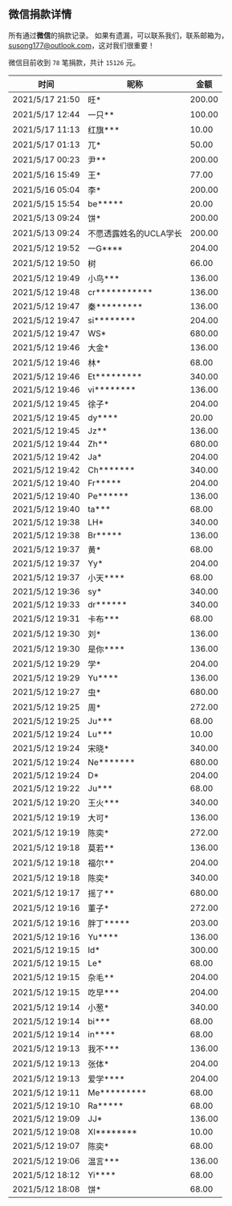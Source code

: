 <!--
 * @Author: WANG Maonan
 * @Date: 2021-05-15 10:59:23
 * @Description: 微信捐款的详情, 英文记录
 * @LastEditTime: 2021-05-19 13:00:07
-->

## 微信捐款详情

所有通过**微信**的捐款记录。
如果有遗漏，可以联系我们，联系邮箱为，susong177@outlook.com，这对我们很重要！

微信目前收到 `78` 笔捐款，共计 `15126` 元。

| 时间 | 昵称 | 金额 |
| ---- | ---- | ---- |
|2021/5/17 21:50|旺*|200.00|
|2021/5/17 12:44|一只**|100.00|
|2021/5/17 11:13|红旗***|10.00|
|2021/5/17 01:13|兀*|50.00|
|2021/5/17 00:23|尹**|200.00|
|2021/5/16 15:49|王*|77.00|
|2021/5/16 05:04|李*|200.00|
|2021/5/15 15:54|be*****|20.00|
|2021/5/13 09:24|饼*|200.00|
|2021/5/13 09:24|不愿透露姓名的UCLA学长|200.00|
|2021/5/12 19:52|一G****|204.00|
|2021/5/12 19:50|树|66.00|
|2021/5/12 19:49|小鸟***|136.00|
|2021/5/12 19:48|cr***********|136.00|
|2021/5/12 19:47|秦*********|136.00|
|2021/5/12 19:47|si********|204.00|
|2021/5/12 19:47|WS*|680.00|
|2021/5/12 19:46|大金*|136.00|
|2021/5/12 19:46|林*|68.00|
|2021/5/12 19:46|Et*********|340.00|
|2021/5/12 19:46|vi********|136.00|
|2021/5/12 19:45|徐子*|204.00|
|2021/5/12 19:45|dy****|20.00|
|2021/5/12 19:45|Jz**|136.00|
|2021/5/12 19:44|Zh**|680.00|
|2021/5/12 19:42|Ja*|204.00|
|2021/5/12 19:42|Ch*******|340.00|
|2021/5/12 19:40|Fr*****|204.00|
|2021/5/12 19:40|Pe******|136.00|
|2021/5/12 19:40|ta***|68.00|
|2021/5/12 19:38|LH*|340.00|
|2021/5/12 19:38|Br*****|136.00|
|2021/5/12 19:37|黄*|68.00|
|2021/5/12 19:37|Yy*|204.00|
|2021/5/12 19:37|小天****|68.00|
|2021/5/12 19:36|sy*|340.00|
|2021/5/12 19:33|dr******|340.00|
|2021/5/12 19:31|卡布***|68.00|
|2021/5/12 19:30|刘*|136.00|
|2021/5/12 19:30|是你****|136.00|
|2021/5/12 19:29|学*|204.00|
|2021/5/12 19:29|Yu****|136.00|
|2021/5/12 19:27|虫*|680.00|
|2021/5/12 19:25|周*|272.00|
|2021/5/12 19:25|Ju***|68.00|
|2021/5/12 19:24|Lu***|10.00|
|2021/5/12 19:24|宋晓*|340.00|
|2021/5/12 19:24|Ne*******|680.00|
|2021/5/12 19:24|D*|204.00|
|2021/5/12 19:22|Ju***|68.00|
|2021/5/12 19:20|王火***|340.00|
|2021/5/12 19:19|大可*|136.00|
|2021/5/12 19:19|陈奕*|272.00|
|2021/5/12 19:18|莫若**|136.00|
|2021/5/12 19:18|福尔**|204.00|
|2021/5/12 19:18|陈奕*|340.00|
|2021/5/12 19:17|摇了**|680.00|
|2021/5/12 19:16|董子*|272.00|
|2021/5/12 19:16|胖丁*****|203.00|
|2021/5/12 19:16|Yu****|136.00|
|2021/5/12 19:15|Id*|300.00|
|2021/5/12 19:15|Le*|68.00|
|2021/5/12 19:15|杂毛**|204.00|
|2021/5/12 19:15|吃早***|204.00|
|2021/5/12 19:14|小葱*|340.00|
|2021/5/12 19:14|bi***|68.00|
|2021/5/12 19:14|in****|68.00|
|2021/5/12 19:13|我不***|136.00|
|2021/5/12 19:13|张体*|204.00|
|2021/5/12 19:13|爱学****|204.00|
|2021/5/12 19:11|Me*********|68.00|
|2021/5/12 19:10|Ra*****|68.00|
|2021/5/12 19:09|JJ*|136.00|
|2021/5/12 19:08|XI********|10.00|
|2021/5/12 19:07|陈奕*|68.00|
|2021/5/12 19:06|温言***|136.00|
|2021/5/12 18:12|Yi****|68.00|
|2021/5/12 18:08|饼*|68.00|